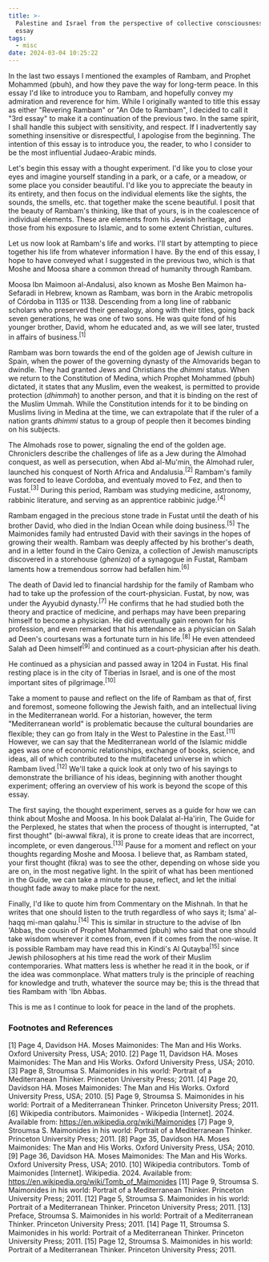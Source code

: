 ```yaml
---
title: >-
  Palestine and Israel from the perspective of collective consciousness, 3rd
  essay
tags:
  - misc
date: 2024-03-04 10:25:22
---
```



In the last two essays I mentioned the examples of Rambam, and Prophet Mohammed (pbuh), and how they pave the way for long-term peace. In this essay I'd like to introduce you to Rambam, and hopefully convey my admiration and reverence for him. While I originally wanted to title this essay as either "Revering Rambam" or "An Ode to Rambam", I decided to call it "3rd essay" to make it a continuation of the previous two. In the same spirit, I shall handle this subject with sensitivity, and respect. If I inadvertently say something insensitive or disrespectful, I apologise from the beginning. The intention of this essay is to introduce you, the reader, to who I consider to be the most influential Judaeo-Arabic minds.  

Let's begin this essay with a thought experiment. I'd like you to close your eyes and imagine yourself standing in a park, or a cafe, or a meadow, or some place you consider beautiful. I'd like you to appreciate the beauty in its entirety, and then focus on the individual elements like the sights, the sounds, the smells, etc. that together make the scene beautiful. I posit that the beauty of Rambam's thinking, like that of yours, is in the coalescence of individual elements. These are elements from his Jewish heritage, and those from his exposure to Islamic, and to some extent Christian, cultures.  

Let us now look at Rambam's life and works. I'll start by attempting to piece together his life from whatever information I have. By the end of this essay, I hope to have conveyed what I suggested in the previous two, which is that Moshe and Moosa share a common thread of humanity through Rambam. 

Moosa Ibn Maimoon al-Andalusi, also known as Moshe Ben Maimon ha-Sefaradi in Hebrew, known as Rambam, was born in the Arabic metropolis of Córdoba in 1135 or 1138. Descending from a long line of rabbanic scholars who preserved their genealogy, along with their titles, going back seven generations, he was one of two sons. He was quite fond of his younger brother, David, whom he educated and, as we will see later, trusted in affairs of business.<sup>[1]</sup>  

Rambam was born towards the end of the golden age of Jewish culture in Spain, when the power of the governing dynasty of the Almovarids began to dwindle. They had granted Jews and Christians the _dhimmi_ status. When we return to the Constitution of Medina, which Prophet Mohammed (pbuh) dictated, it states that any Muslim, even the weakest, is permitted to provide protection (_dhimmah_) to another person, and that it is binding on the rest of the Muslim Ummah. While the Constitution intends for it to be binding on Muslims living in Medina at the time, we can extrapolate that if the ruler of a nation grants _dhimmi_ status to a group of people then it becomes binding on his subjects.

The Almohads rose to power, signaling the end of the golden age. Chroniclers describe the challenges of life as a Jew during the Almohad conquest, as well as persecution, when Abd al-Mu'min, the Almohad ruler, launched his conquest of North Africa and Andalusia.<sup>[2]</sup> Rambam's family was forced to leave Cordoba, and eventualy moved to Fez, and then to Fustat.<sup>[3]</sup> During this period, Rambam was studying medicine, astronomy, rabbinic literature, and serving as an apprentice rabbinic judge.<sup>[4]</sup>  

Rambam engaged in the precious stone trade in Fustat until the death of his brother David, who died in the Indian Ocean while doing business.<sup>[5]</sup> The Maimonides family had entrusted David with their savings in the hopes of growing their wealth. Rambam was deeply affected by his brother's death, and in a letter found in the Cairo Geniza, a collection of Jewish manuscripts discovered in a storehouse (_gheniza_) of a synagogue in Fustat, Rambam laments how a tremendous sorrow had befallen him.<sup>[6]</sup>  

The death of David led to financial hardship for the family of Rambam who had to take up the profession of the court-physician. Fustat, by now, was under the Ayyubid dynasty.<sup>[7]</sup> He confirms that he had studied both the theory and practice of medicine, and perhaps may have been preparing himself to become a physician. He did eventually gain renown for his profession, and even remarked that his attendance as a physician on Salah ad Deen's courtesans was a fortunate turn in his life.<sup>[8]</sup> He even attendeed Salah ad Deen himself<sup>[9]</sup> and continued as a court-physician after his death.  

He continued as a physician and passed away in 1204 in Fustat. His final resting place is in the city of Tiberias in Israel, and is one of the most important sites of pilgrimage.<sup>[10]</sup>   

Take a moment to pause and reflect on the life of Rambam as that of, first and foremost, someone following the Jewish faith, and an intellectual living in the Mediterranean world. For a historian, however, the term "Mediterranean world" is problematic because the cultural boundaries are flexible; they can go from Italy in the West to Palestine in the East.<sup>[11]</sup> However, we can say that the Mediterranean world of the Islamic middle ages was one of economic relationships, exchange of books, science, and ideas, all of which contributed to the multifaceted universe in which Rambam lived.<sup>[12]</sup> We'll take a quick look at only two of his sayings to demonstrate the brilliance of his ideas, beginning with another thought experiment; offering an overview of his work is beyond the scope of this essay.  

The first saying, the thought experiment, serves as a guide for how we can think about Moshe and Moosa. In his book Dalalat al-Ha'irin, The Guide for the Perplexed, he states that when the process of thought is interrupted, "at first thought" (bi-awwal fikra), it is prone to create ideas that are incorrect, incomplete, or even dangerous.<sup>[13]</sup> Pause for a moment and reflect on your thoughts regarding Moshe and Moosa. I believe that, as Rambam stated, your first thought (fikra) was to see the other, depending on whose side you are on, in the most negative light. In the spirit of what has been mentioned in the Guide, we can take a minute to pause, reflect, and let the initial thought fade away to make place for the next. 

Finally, I'd like to quote him from Commentary on the Mishnah. In that he writes that one should listen to the truth regardless of who says it; Isma' al-haqq mi-man qalahu.<sup>[14]</sup> This is similar in structure to the advise of Ibn 'Abbas, the cousin of Prophet Mohammed (pbuh) who said that one should take wisdom wherever it comes from, even if it comes from the non-wise. It is possible Rambam may have read this in Kindi's Al Qutayba<sup>[15]</sup> since Jewish philosophers at his time read the work of their Muslim contemporaries. What matters less is whether he read it in the book, or if the idea was commonplace. What matters truly is the principle of reaching for knowledge and truth, whatever the source may be; this is the thread that ties Rambam with 'Ibn Abbas.  

This is me as I continue to look for peace in the land of the prophets.

### Footnotes and References 

[1] Page 4, Davidson HA. Moses Maimonides: The Man and His Works. Oxford University Press, USA; 2010.
[2] Page 11, Davidson HA. Moses Maimonides: The Man and His Works. Oxford University Press, USA; 2010.
[3] Page 8, Stroumsa S. Maimonides in his world: Portrait of a Mediterranean Thinker. Princeton University Press; 2011.
[4] Page 20, Davidson HA. Moses Maimonides: The Man and His Works. Oxford University Press, USA; 2010.
[5] Page 9, Stroumsa S. Maimonides in his world: Portrait of a Mediterranean Thinker. Princeton University Press; 2011.
[6] Wikipedia contributors. Maimonides - Wikipedia [Internet]. 2024. Available from: https://en.wikipedia.org/wiki/Maimonides
[7] Page 9, Stroumsa S. Maimonides in his world: Portrait of a Mediterranean Thinker. Princeton University Press; 2011.
[8] Page 35, Davidson HA. Moses Maimonides: The Man and His Works. Oxford University Press, USA; 2010.
[9] Page 36, Davidson HA. Moses Maimonides: The Man and His Works. Oxford University Press, USA; 2010.
[10] Wikipedia contributors. Tomb of Maimonides [Internet]. Wikipedia. 2024. Available from: https://en.wikipedia.org/wiki/Tomb_of_Maimonides
[11] Page 9, Stroumsa S. Maimonides in his world: Portrait of a Mediterranean Thinker. Princeton University Press; 2011.
[12] Page 5, Stroumsa S. Maimonides in his world: Portrait of a Mediterranean Thinker. Princeton University Press; 2011.
[13] Preface, Stroumsa S. Maimonides in his world: Portrait of a Mediterranean Thinker. Princeton University Press; 2011.
[14] Page 11, Stroumsa S. Maimonides in his world: Portrait of a Mediterranean Thinker. Princeton University Press; 2011.
[15] Page 12, Stroumsa S. Maimonides in his world: Portrait of a Mediterranean Thinker. Princeton University Press; 2011.